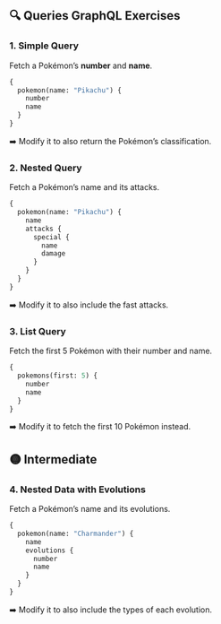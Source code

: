 ## 🔍 Queries GraphQL Exercises

### 1. Simple Query

Fetch a Pokémon’s **number** and **name**.

```graphql
{
  pokemon(name: "Pikachu") {
    number
    name
  }
}
```

➡️ Modify it to also return the Pokémon’s classification.

### 2. Nested Query

Fetch a Pokémon’s name and its attacks.

```graphql
{
  pokemon(name: "Pikachu") {
    name
    attacks {
      special {
        name
        damage
      }
    }
  }
}
```

➡️ Modify it to also include the fast attacks.

### 3. List Query

Fetch the first 5 Pokémon with their number and name.

```graphql
{
  pokemons(first: 5) {
    number
    name
  }
}
```

➡️ Modify it to fetch the first 10 Pokémon instead.

## 🟡 Intermediate

### 4. Nested Data with Evolutions

Fetch a Pokémon’s name and its evolutions.

```graphql
{
  pokemon(name: "Charmander") {
    name
    evolutions {
      number
      name
    }
  }
}
```

➡️ Modify it to also include the types of each evolution.
